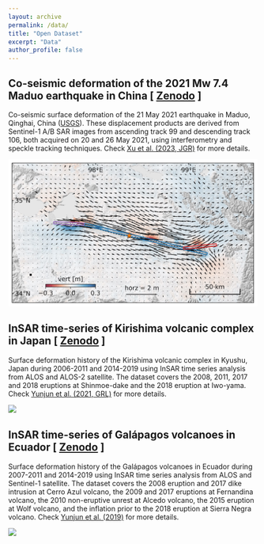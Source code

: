 ```yaml
---
layout: archive
permalink: /data/
title: "Open Dataset"
excerpt: "Data"
author_profile: false
---
```


## Co-seismic deformation of the 2021 Mw 7.4 Maduo earthquake in China [ [Zenodo](https://doi.org/10.5281/zenodo.7170328) ]

Co-seismic surface deformation of the 21 May 2021 earthquake in Maduo, Qinghai, China ([USGS](https://earthquake.usgs.gov/earthquakes/eventpage/us7000e54r/executive)). These displacement products are derived from Sentinel-1 A/B SAR images from ascending track 99 and descending track 106, both acquired on 20 and 26 May 2021, using interferometry and speckle tracking techniques. Check [Xu et al. (2023, JGR)](https://yunjunz.github.io/files/Xu-2023-MaduoEQ.pdf) for more details.

<img width='700' src='/images/2021MaduoEQ_defo3d.jpg'>

## InSAR time-series of Kirishima volcanic complex in Japan [ [Zenodo](https://doi.org/10.5281/zenodo.4495797) ]

Surface deformation history of the Kirishima volcanic complex in Kyushu, Japan during 2006-2011 and 2014-2019 using InSAR time series analysis from ALOS and ALOS-2 satellite. The dataset covers the 2008, 2011, 2017 and 2018 eruptions at Shinmoe-dake and the 2018 eruption at Iwo-yama. Check [Yunjun et al. (2021, GRL)](https://yunjunz.github.io/files/Yunjun_etal-2021-Kirishima.pdf) for more details.

<img width='700' src='/images/Kirishima_ts.jpg'>

## InSAR time-series of Galápagos volcanoes in Ecuador [ [Zenodo](https://doi.org/10.5281/zenodo.3464190) ]

Surface deformation history of the Galápagos volcanoes in Ecuador during 2007-2011 and 2014-2019 using InSAR time series analysis from ALOS and Sentinel-1 satellite. The dataset covers the 2008 eruption and 2017 dike intrusion at Cerro Azul volcano, the 2009 and 2017 eruptions at Fernandina volcano, the 2010 non-eruptive unrest at Alcedo volcano, the 2015 eruption at Wolf volcano, and the inflation prior to the 2018 eruption at Sierra Negra volcano. Check [Yunjun et al. (2019)](https://yunjunz.github.io/files/Yunjun_etal-2019-mintpy.pdf) for more details.

<img width='900' src='/images/Galapagos_ts.jpg'>
